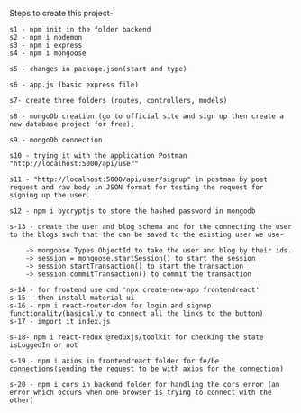 Steps to create this project- 

    s1 - npm init in the folder backend
    s2 - npm i nodemon
    s3 - npm i express
    s4 - npm i mongoose
    
    s5 - changes in package.json(start and type)
    
    s6 - app.js (basic express file)
    
    s7- create three folders (routes, controllers, models)
    
    s8 - mongoDb creation (go to official site and sign up then create a new database project for free);
    
    s9 - mongoDb connection 
    
    s10 - trying it with the application Postman "http://localhost:5000/api/user"

    s11 - "http://localhost:5000/api/user/signup" in postman by post request and raw body in JSON format for testing the request for signing up the user.

    s12 - npm i bycryptjs to store the hashed password in mongodb

    s-13 - create the user and blog schema and for the connecting the user to the blogs such that the can be saved to the existing user we use-

        -> mongoose.Types.ObjectId to take the user and blog by their ids.
        -> session = mongoose.startSession() to start the session
        -> session.startTransaction() to start the transaction
        -> session.commitTransaction() to commit the transaction

    s-14 - for frontend use cmd 'npx create-new-app frontendreact'
    s-15 - then install material ui 
    s-16 - npm i react-router-dom for login and signup functionality(basically to connect all the links to the button)
    s-17 - import it index.js

    s-18- npm i react-redux @reduxjs/toolkit for checking the state isLoggedIn or not    

    s-19 - npm i axios in frontendreact folder for fe/be connections(sending the request to be with axios for the connection)

    s-20 - npm i cors in backend folder for handling the cors error (an error which occurs when one browser is trying to connect with the other)